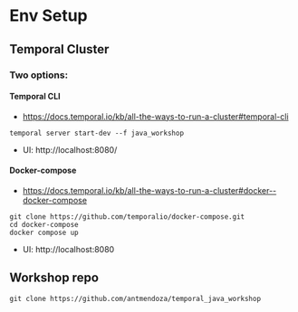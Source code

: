 # Env Setup

## Temporal Cluster

### Two options:

#### Temporal CLI

- https://docs.temporal.io/kb/all-the-ways-to-run-a-cluster#temporal-cli

`temporal server start-dev --f java_workshop`

- UI: http://localhost:8080/

#### Docker-compose

- https://docs.temporal.io/kb/all-the-ways-to-run-a-cluster#docker--docker-compose

```
git clone https://github.com/temporalio/docker-compose.git
cd docker-compose
docker compose up
```

- UI: http://localhost:8080

## Workshop repo

`git clone https://github.com/antmendoza/temporal_java_workshop`


